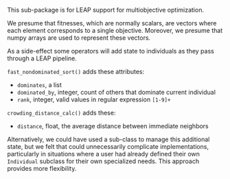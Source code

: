 This sub-package is for LEAP support for multiobjective optimization.

We presume that fitnesses, which are normally scalars, are vectors where 
each element corresponds to a single objective.  Moreover, we presume that 
numpy arrays are used to represent these vectors.

As a side-effect some operators will add state to individuals as they pass 
through a LEAP pipeline.

`fast_nondominated_sort()` adds these attributes:

* `dominates`, a list
* `dominated_by`, integer, count of others that dominate current individual
* `rank`, integer, valid values in regular expression `[1-9]+`

`crowding_distance_calc()` adds these:

* `distance`, float, the average distance between immediate neighbors

Alternatively, we could have used a sub-class to manage this additional 
state, but we felt that could unnecessarily complicate implementations, 
particularly in situations where a user had already defined their own 
`Individual` subclass for their own specialized needs.  This approach 
provides more flexibility. 
